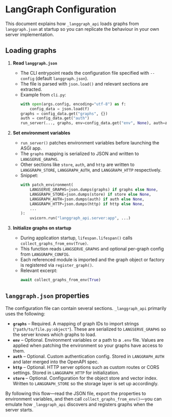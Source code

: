 # LangGraph Configuration

This document explains how `_langgraph_api` loads graphs from `langgraph.json` at startup so you can replicate the behaviour in your own server implementation.

## Loading graphs

1. **Read `langgraph.json`**
   - The CLI entrypoint reads the configuration file specified with `--config` (default `langgraph.json`).
   - The file is parsed with `json.load()` and relevant sections are extracted.
   - Example from `cli.py`:
     ```python
     with open(args.config, encoding="utf-8") as f:
         config_data = json.load(f)
     graphs = config_data.get("graphs", {})
     auth = config_data.get("auth")
     run_server(..., graphs, env=config_data.get("env", None), auth=auth)
     ```

2. **Set environment variables**
   - `run_server()` patches environment variables before launching the ASGI app.
   - The `graphs` mapping is serialized to JSON and written to `LANGSERVE_GRAPHS`.
   - Other sections like `store`, `auth`, and `http` are written to `LANGGRAPH_STORE`, `LANGGRAPH_AUTH`, and `LANGGRAPH_HTTP` respectively.
   - Snippet:
     ```python
     with patch_environment(
         LANGSERVE_GRAPHS=json.dumps(graphs) if graphs else None,
         LANGGRAPH_STORE=json.dumps(store) if store else None,
         LANGGRAPH_AUTH=json.dumps(auth) if auth else None,
         LANGGRAPH_HTTP=json.dumps(http) if http else None,
         ...
     ):
         uvicorn.run("langgraph_api.server:app", ...)
     ```

3. **Initialize graphs on startup**
   - During application startup, `lifespan.lifespan()` calls `collect_graphs_from_env(True)`.
   - This function reads `LANGSERVE_GRAPHS` and optional per-graph config from `LANGGRAPH_CONFIG`.
   - Each referenced module is imported and the graph object or factory is registered via `register_graph()`.
   - Relevant excerpt:
     ```python
     await collect_graphs_from_env(True)
     ```

## `langgraph.json` properties

The configuration file can contain several sections. `_langgraph_api` primarily uses the following:

- **`graphs`** – Required. A mapping of graph IDs to import strings (`"path/to/file.py:object"`). These are serialized to `LANGSERVE_GRAPHS` so the server knows which graphs to load.
- **`env`** – Optional. Environment variables or a path to a `.env` file. Values are applied when patching the environment so your graphs have access to them.
- **`auth`** – Optional. Custom authentication config. Stored in `LANGGRAPH_AUTH` and later merged into the OpenAPI spec.
- **`http`** – Optional. HTTP server options such as custom routes or CORS settings. Stored in `LANGGRAPH_HTTP` for initialization.
- **`store`** – Optional. Configuration for the object store and vector index. Written to `LANGGRAPH_STORE` so the storage layer is set up accordingly.

By following this flow—read the JSON file, export the properties to environment variables, and then call `collect_graphs_from_env()`—you can emulate how `_langgraph_api` discovers and registers graphs when the server starts.
